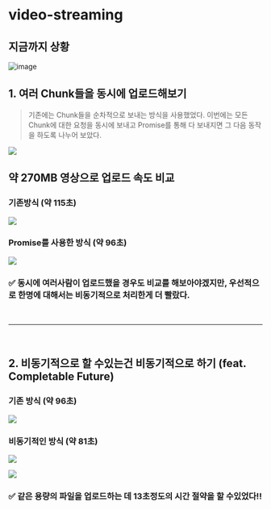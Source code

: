 # video-streaming

## 지금까지 상황

![image](https://github.com/van1164/video-streaming/assets/52437971/bb5cc6ac-2b06-4e77-a8fc-8a0ff8c7c6dc)

## 1. 여러 Chunk들을 동시에 업로드해보기

>기존에는 Chunk들을 순차적으로 보내는 방식을 사용했었다.
>이번에는 모든 Chunk에 대한 요청을 동시에 보내고 Promise를 통해 다 보내지면 그 다음 동작을 하도록 나누어 보았다.

![](https://velog.velcdn.com/images/van1164/post/9694046e-4c06-479e-91c7-bfeeb7b9f19b/image.png)



## 약 270MB 영상으로 업로드 속도 비교
### 기존방식 (약 115초)
![](https://velog.velcdn.com/images/van1164/post/28c87411-a0f8-4090-b195-a04da5893dcd/image.png)

### Promise를 사용한 방식 (약 96초)

![](https://velog.velcdn.com/images/van1164/post/556418eb-b06e-475a-a889-ad8cb1e2f03b/image.png)

### ✅ 동시에 여러사람이 업로드했을 경우도 비교를 해보아야겠지만, 우선적으로 한명에 대해서는 비동기적으로 처리한게 더 빨랐다.

<br>

---

<br>

## 2. 비동기적으로 할 수있는건 비동기적으로 하기 (feat. Completable Future)

### 기존 방식 (약 96초)
![](https://velog.velcdn.com/images/van1164/post/af9d6a6b-602e-4965-968c-497d1c370c6d/image.png)




### 비동기적인 방식 (약 81초)
![](https://velog.velcdn.com/images/van1164/post/b4de1682-d47a-454b-a9d2-f84ac7447741/image.png)

![](https://velog.velcdn.com/images/van1164/post/f9ca7507-aba9-436d-bb50-a0cda9332657/image.png)

### ✅ 같은 용량의 파일을 업로드하는 데 13초정도의 시간 절약을 할 수있었다!!
